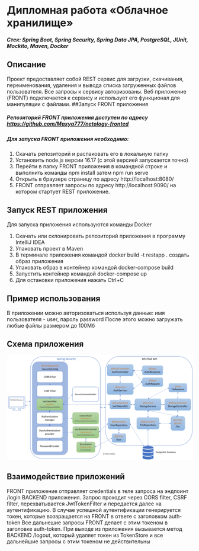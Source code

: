 # Дипломная работа «Облачное хранилище»
##### Стек: Spring Boot, Spring Security, Spring Data JPA, PostgreSQL, JUnit, Mockito, Maven, Docker
## Описание
Проект предоставляет собой REST сервис для загрузки, скачивания, переименования, удаления и вывода списка загруженных файлов пользователя. Все запросы к сервису авторизованы. Веб приложение (FRONT) подключается к сервису и использует его функционал для манипуляции с файлами.
##Запуск FRONT приложения
##### Репозиторий FRONT приложения доступен по адресу https://github.com/Maxya777/netology-fronted
##### Для запуска FRONT приложения необходимо:
1. Скачать репозиторий и распаковать его в локальную папку
2. Установить node.js версии 16.17 (с этой версией запускается точно)
3. Перейти в папку FRONT приложения в командной строке и выполнить команды npm install затем npm run serve
4. Открыть в браузере страницу по адресу http://localhost:8080/
5. FRONT отправляет запросы по адресу http://localhost:9090/ на котором стартует REST приложение.
## Запуск REST приложения
Для запуска приложения используются команды Docker
1. Скачать или склонировать репозиторий приложения в программу IntelliJ IDEA
2. Упаковать проект в Maven
3. В терминале приложения командой docker build -t restapp . создать образ приложения
4. Упаковать образ в контейнер командой docker-compose build
5. Запустить контейнер командой docker-compose up
6. Для остановки приложения нажать Ctrl+C
## Пример использования
В приложении можно авторизоваться используя данные: имя пользователя - user, пароль password После этого можно загружать любые файлы размером до 100Мб
## Схeма приложения
![](/schema.png)
## Взаимодействие приложений
FRONT приложение отправляет credentials в теле запроса на эндпоинт /login BACKEND приложения. Запрос проходит через CORS filter, CSRF filter, перехватывается JwtTokenFilter и передается далее на аутентификацию. В случае успешной аутентификации генерируется токен, которые возвращается на FRONT в ответе с заголовком auth-token Все дальнешие запросы FRONT делает с этим токеном в заголовке auth-token. При выходе из приложения вызывается метод BACKEND /logout, который удаляет токен из TokenStore и все дальнейшие запросы с этим токеном не действительны